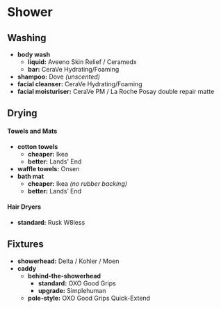 # Shower

## Washing

- **body wash** 
	- **liquid:** Aveeno Skin Relief / Ceramedx
	- **bar:** CeraVe Hydrating/Foaming
- **shampoo:** Dove *(unscented)*
- **facial cleanser:** CeraVe Hydrating/Foaming
- **facial moisturiser:** CeraVe PM / La Roche Posay double repair matte

## Drying

#### Towels and Mats

- **cotton towels**
	- **cheaper:** Ikea
	- **better:** Lands' End
- **waffle towels:** Onsen 
- **bath mat**
	- **cheaper:** Ikea *(no rubber backing)*
	- **better:** Lands’ End

#### Hair Dryers

- **standard:** Rusk W8less


## Fixtures

- **showerhead:** Delta / Kohler / Moen
- **caddy**
	- **behind-the-showerhead** 
		- **standard:** OXO Good Grips
		- **upgrade:** Simplehuman
	- **pole-style:** OXO Good Grips Quick-Extend
